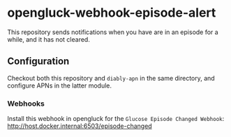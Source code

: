 # opengluck-webhook-episode-alert

This repository sends notifications when you have are in an episode for a
while, and it has not cleared.

## Configuration

Checkout both this repository and `diably-apn` in the same directory, and
configure APNs in the latter module.

### Webhooks

Install this webhook in opengluck for the `Glucose Episode Changed
Webhook`:
http://host.docker.internal:6503/episode-changed
